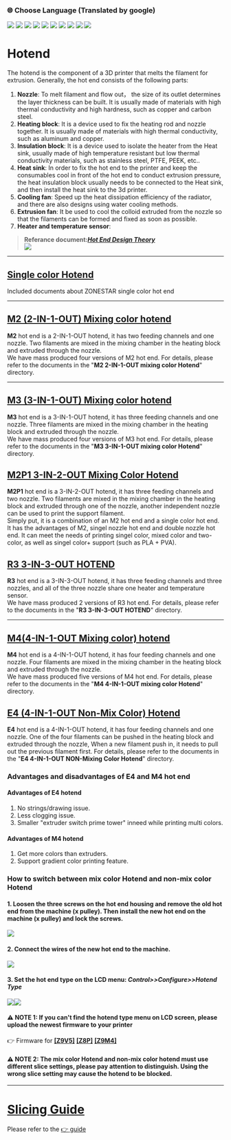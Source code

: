 ### :globe_with_meridians: Choose Language (Translated by google)
[![](../lanpic/ES.png)](https://github-com.translate.goog/ZONESTAR3D/Upgrade-kit-guide/tree/main/HOTEND?_x_tr_sl=en&_x_tr_tl=es)
[![](../lanpic/PT.png)](https://github-com.translate.goog/ZONESTAR3D/Upgrade-kit-guide/tree/main/HOTEND?_x_tr_sl=en&_x_tr_tl=pt)
[![](../lanpic/FR.png)](https://github-com.translate.goog/ZONESTAR3D/Upgrade-kit-guide/tree/main/HOTEND?_x_tr_sl=en&_x_tr_tl=fr)
[![](../lanpic/RU.png)](https://github-com.translate.goog/ZONESTAR3D/Upgrade-kit-guide/tree/main/HOTEND?_x_tr_sl=en&_x_tr_tl=ru)
[![](../lanpic/IT.png)](https://github-com.translate.goog/ZONESTAR3D/Upgrade-kit-guide/tree/main/HOTEND?_x_tr_sl=en&_x_tr_tl=it)
[![](../lanpic/DE.png)](https://github-com.translate.goog/ZONESTAR3D/Upgrade-kit-guide/tree/main/HOTEND?_x_tr_sl=en&_x_tr_tl=de)
[![](../lanpic/PL.png)](https://github-com.translate.goog/ZONESTAR3D/Upgrade-kit-guide/tree/main/HOTEND?_x_tr_sl=en&_x_tr_tl=pl)
[![](../lanpic/KR.png)](https://github-com.translate.goog/ZONESTAR3D/Upgrade-kit-guide/tree/main/HOTEND?_x_tr_sl=en&_x_tr_tl=ko)
[![](../lanpic/JP.png)](https://github-com.translate.goog/ZONESTAR3D/Upgrade-kit-guide/tree/main/HOTEND?_x_tr_sl=en&_x_tr_tl=ja)
[![](../lanpic/SA.png)](https://github-com.translate.goog/ZZONESTAR3D/Upgrade-kit-guide/tree/main/HOTEND?_x_tr_sl=en&_x_tr_tl=ar)

# Hotend
The hotend is the component of a 3D printer that melts the filament for extrusion. Generally, the hot end consists of the following parts:

1. **Nozzle**: To melt filament and flow out， the size of its outlet determines the layer thickness can be built. It is usually made of materials with high thermal conductivity and high hardness, such as copper and carbon steel.  
2. **Heating block**: It is a device used to fix the heating rod and nozzle together. It is usually made of materials with high thermal conductivity, such as aluminum and copper.  
3. **Insulation block**: It is a device used to isolate the heater from the Heat sink, usually made of high temperature resistant but low thermal conductivity materials, such as stainless steel, PTFE, PEEK, etc..  
4. **Heat sink**: In order to fix the hot end to the printer and keep the consumables cool in front of the hot end to conduct extrusion pressure, the heat insulation block usually needs to be connected to the Heat sink, and then install the heat sink to the 3d printer.    
5. **Cooling fan**: Speed up the heat dissipation efficiency of the radiator, and there are also designs using water cooling methods.  
6. **Extrusion fan**: It be used to cool the colloid extruded from the nozzle so that the filaments can be formed and fixed as soon as possible.  
7. **Heater and temperature sensor**:  
> **Referance document:**[***Hot End Design Theory***](https://reprap.org/wiki/Hot_End_Design_Theory)  
![](hotend.jpg)  

------
## [Single color Hotend](./Single%20color%20Hotend/)
Included documents about ZONESTAR single color hot end

------
## [M2 (2-IN-1-OUT)  Mixing color hotend](./M2%202_IN-1-OUT%20Mixing%20Color%20Hotend/)
**M2** hot end is a 2-IN-1-OUT hotend, it has two feeding channels and one nozzle. Two filaments are mixed in the mixing chamber in the heating block and extruded through the nozzle.  
We have mass produced four versions of M2 hot end. For details, please refer to the documents in the "**M2 2-IN-1-OUT mixing color Hotend**" directory.  

------
## [M3 (3-IN-1-OUT) Mixing color hotend](./M3%20%203-IN-1-OUT%20Mixing%20Color%20Hotend/)
**M3** hot end is a 3-IN-1-OUT hotend, it has three feeding channels and one nozzle. Three filaments are mixed in the mixing chamber in the heating block and extruded through the nozzle.  
We have mass produced four versions of M3 hot end. For details, please refer to the documents in the "**M3 3-IN-1-OUT mixing color Hotend**" directory.  

## [M2P1 3-IN-2-OUT Mixing Color Hotend](./M2P1%20%203-IN-2-OUT%20Mixing%20Color%20Hotend/)
**M2P1** hot end is a 3-IN-2-OUT hotend, it has three feeding channels and two nozzle. Two filaments are mixed in the mixing chamber in the heating block and extruded through one of the nozzle, another independent nozzle can be used to print the support filament.   
Simply put, it is a combination of an M2 hot end and a single color hot end. It has the advantages of M2, singel nozzle hot end and double nozzle hot end. It can meet the needs of printing singel color, mixed color and two-color, as well as singel color+ support (such as PLA + PVA).

## [R3 3-IN-3-OUT HOTEND](./R3%203-IN-3-OUT%20HOTEND/)
**R3** hot end is a 3-IN-3-OUT hotend, it has three feeding channels and three nozzles, and all of the three nozzle share one heater and temperature sensor.  
We have mass produced 2 versions of R3 hot end. For details, please refer to the documents in the "**R3 3-IN-3-OUT HOTEND**" directory.  

------
## [M4(4-IN-1-OUT Mixing color) hotend](./M4%20%204-IN-1-OUT%20Mixing%20Color%20Hotend/)
**M4** hot end is a 4-IN-1-OUT hotend, it has four feeding channels and one nozzle. Four filaments are mixed in the mixing chamber in the heating block and extruded through the nozzle.  
We have mass produced five versions of M4 hot end. For details, please refer to the documents in the "**M4 4-IN-1-OUT mixing color Hotend**" directory.  

## [E4 (4-IN-1-OUT Non-Mix Color) Hotend](./E4%204-IN-1-OUT%20Non-Mixing%20Color%20Hotend/)
**E4** hot end is a 4-IN-1-OUT hotend, it has four feeding channels and one nozzle. One of the four filaments can be pushed in the heating block and extruded through the nozzle, When a new filament push in, it needs to pull out the previous filament first.
For details, please refer to the documents in the "**E4 4-IN-1-OUT NON-Mixing Color Hotend**" directory.  

### Advantages and disadvantages of E4 and M4 hot end
#### Advantages of E4 hotend
1. No strings/drawing issue.
2. Less clogging issue.
3. Smaller "extruder switch prime tower" inneed while printing multi colors.
#### Advantages of M4 hotend
1. Get more colors than extruders.
2. Support gradient color printing feature.


### How to switch between mix color Hotend and non-mix color Hotend
#### 1. Loosen the three screws on the hot end housing and remove the old hot end from the machine (x pulley). Then install the new hot end on the machine (x pulley) and lock the screws.
![](./E4%204-IN-1-OUT%20Non-Mixing%20Color%20Hotend/User_guide/E4-4.jpg)
#### 2. Connect the wires of the new hot end to the machine.
![](./E4%204-IN-1-OUT%20Non-Mixing%20Color%20Hotend/User_guide/E4_wiring.jpg)
#### 3. Set the hot end type on the LCD menu: *Control>>Configure>>Hotend Type*
![](./E4%204-IN-1-OUT%20Non-Mixing%20Color%20Hotend/User_guide/hotendtype-mix.jpg)![](./E4%204-IN-1-OUT%20Non-Mixing%20Color%20Hotend/User_guide/hotendtype-nonmix.jpg)
#### :warning: NOTE 1: If you can't find the hotend type menu on LCD screen, please upload the newest firmware to your printer 
:point_right: Firmware for [**[Z9V5]**](https://github.com/ZONESTAR3D/Firmware/tree/master/Z9/Z9V5/bin)  [**[Z8P]**](https://github.com/ZONESTAR3D/Firmware/tree/master/Z8/Z8P/ZM3E4/released)  [**[Z9M4]**](https://github.com/ZONESTAR3D/Firmware/tree/master/Z9/Z9M4)
#### :warning: NOTE 2: The mix color Hotend and non-mix color hotend must use different slice settings, please pay attention to distinguish. Using the wrong slice setting may cause the hotend to be blocked.

------
# [Slicing Guide](https://github.com/ZONESTAR3D/Slicing-Guide)
Please refer to the [:point_right: guide](https://github.com/ZONESTAR3D/Slicing-Guide)




